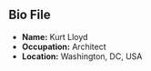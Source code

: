 ## Bio File

- **Name:** Kurt Lloyd
- **Occupation:** Architect
- **Location:** Washington, DC, USA
